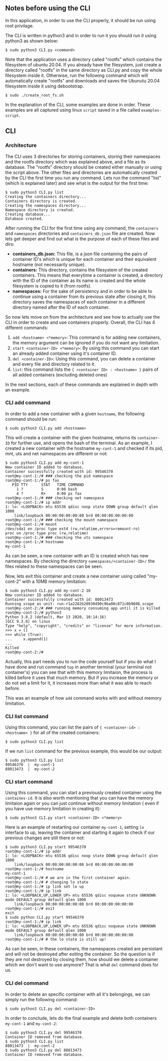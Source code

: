 ## Notes before using the CLI
In this application, in order to use the CLI properly, it should be run using root privilage.

The CLI is written in python3 and in order to run it you should run it using python3 as shown below:
```
$ sudo python3 CLI.py <command>
```

Note that the application uses a directory called "rootfs" which contains the filesystem of ubuntu 20.04. If you already have the filesystem, just create a directory called "rootfs" in the same directory as CLI.py and copy the whole filesystem inside it. Otherwise, run the following command which will automatically create "rootfs" and downloads and saves the Ubunutu 20.04 filesystem inside it using debootstrap.
```
$ sudo ./create_root_fs.sh
```

In the explanation of the CLI, some examples are done in order. These examples are all captured using linux `script` saved in a file called `examples-script`. 
## CLI 
### Architecture
The CLI uses 3 directories for storing containers, storing their namespaces and the rootfs directory which was explained above, and a file as its database. The "rootfs" directory should be created either manually or using the script above. The other files and directories are automatically created by the CLI the first time you run any command. Lets run the command "list" (which is explained later) and see what is the output for the first time:
```
$ sudo python3 CLI.py list
Creating the containers directory...
Containers directory is created.
Creating the namespaces directory...
Namespace directory is created.
Creating database...
Database created.
```

After running the CLI for the first time using any command, the `containers` and `namespaces` directories and `containers_db.json` file are created. Now lets get deeper and find out what is the purpose of each of these files and dirs:
- **containers_db.json:** This file, is a json file containing the pairs of container ID's which is unique for each container and their equivalent hostname (not necessarily unique).
- **containers:** This directory, contains the filesystem of the created containers. This means that everytime a container is created, a directory with the ID of the container as its name is created and the whole filesystem is copied to it (from rootfs).
- **namespaces:** For the sake of persistency and in order to be able to continue using a container from its previous state after closing it, this directory saves the namespaces of each container in a different directory named after the ID of each container.

So now lets move on from the architecture and see how to actually use the CLI in order to create and use containers properly. Overall, the CLI has 4 different commands:
1. `add <hostname> <*memory>`: This command is for adding new containers, the memory argument can be ignored if you do not want any limitation.
2. `start <container-ID> <*memory>`: By using this command you can start an already added container using it's container ID.
3. `del <container-ID>`: Using this command, you can delete a container and every file and directory related to it.
4. `list`: this command lists the `{ <container ID> : <hostname> }` pairs of all added containers (excluding deleted ones)

In the next sections, each of these commands are explained in depth with an example.

### CLI add command
In order to add a new container with a given `hostname`, the following command should be run:
```
$ sudo python3 CLI.py add <hostname>
```
This will create a container with the given hostname, returns its `container-ID` for further use, and opens the bash of the terminal. As an example, I created a new container with the hostname `my-cont-1` and checked if its pid, mnt, uts and net namespaces are different or not:
```
$ sudo python3 CLI.py add my-cont-1
New container ID added to database.
Container successfully created with id: 99546370
root@my-cont-1:/# ### checking the pid namespace
root@my-cont-1:/# ps fax
   PID TTY      STAT   TIME COMMAND
     1 ?        S      0:00 bash
     4 ?        R+     0:00 ps fax
root@my-cont-1:/# ### checking net namespace
root@my-cont-1:/# ip addr
1: lo: <LOOPBACK> mtu 65536 qdisc noop state DOWN group default qlen 1000
    link/loopback 00:00:00:00:00:00 brd 00:00:00:00:00:00
root@my-cont-1:/# ### checking the mount namespace
root@my-cont-1:/# mount 
/dev/sda1 on /proc type ext4 (rw,relatime,errors=remount-ro)
proc on /proc type proc (rw,relatime)
root@my-cont-1:/# ### checking the uts namespace
root@my-cont-1:/# hostname
my-cont-1
```
As can be seen, a new container with an ID is created which has new namespaces. By checking the directory `namespaces/<container-ID>/` the files related to these namespaces can be seen.

Now, lets exit this container and create a new container using called "my-cont-2" with a 10MB memory limitation:
```
$ sudo python3 CLI.py add my-cont-2 10
New container ID added to database.
Container successfully created with id: 88013473
Running scope as unit: run-r1a2282b20930490c9ba08c871c0b9608.scope
root@my-cont-2:/# ### running memory consuming app until it is killed
root@my-cont-2:/# python3 
Python 3.8.2 (default, Mar 13 2020, 10:14:16) 
[GCC 9.3.0] on linux
Type "help", "copyright", "credits" or "license" for more information.
>>> x = []
>>> while (True):
...     x.append(1)
... 
Killed
root@my-cont-2:/# 
```

Actually, this part needs you to run the code yourself but if you do what I have done and run command `top` in another terminal (your terminal not container's) you can see that with this memory limitaion, the process is killed before it uses that much memory. But if you increase the memory or do not set a limit for it, it increases more than what it was able to reach before.

This was an example of how `add` command works with and without memory limitation.

### CLI list command
Using this command, you can list the pairs of `{ <container-id> : <hostname> }` for all of the created containers:
```
$ sudo python3 CLI.py list
```
If we run `list` command for the previous example, this would be our output:
```
$ sudo python3 CLI.py list
99546370  |  my-cont-1
88013473  |  my-cont-2
```

### CLI start command 
Using this command, you can start a previously created container using the `containes-id`. It is also worth mentioning that you can have the memory limitaion again or you can just continue without memory limitation ( even if you have use memory limitation in creating it):
```
$ sudo python3 CLI.py start <container-ID> <*memory>
```
Here is an example of restarting our container `my-cont-1`, setting `lo` interface to up, leaving the container and starting it again to check if our previous changes are still there or not:
```
$ sudo python3 CLI.py start 99546370
root@my-cont-1:/# ip addr
1: lo: <LOOPBACK> mtu 65536 qdisc noop state DOWN group default qlen 1000
    link/loopback 00:00:00:00:00:00 brd 00:00:00:00:00:00
root@my-cont-1:/# hostname 
my-cont-1
root@my-cont-1:/# # we are in the first container again.
root@my-cont-1:/# # changing lo state       
root@my-cont-1:/# ip link set lo up
root@my-cont-1:/# ip link 
1: lo: <LOOPBACK,UP,LOWER_UP> mtu 65536 qdisc noqueue state UNKNOWN mode DEFAULT group default qlen 1000
    link/loopback 00:00:00:00:00:00 brd 00:00:00:00:00:00
root@my-cont-1:/# exit 
exit
$ sudo python CLI.py start 99546370
root@my-cont-1:/# ip link
1: lo: <LOOPBACK,UP,LOWER_UP> mtu 65536 qdisc noqueue state UNKNOWN mode DEFAULT group default qlen 1000
    link/loopback 00:00:00:00:00:00 brd 00:00:00:00:00:00
root@my-cont-1:/# # the lo state is still up!
```
As can be seen, in these containers, the namespaces created are persistant and will not be destroyed after exiting the container.
So the question is if they are not destroyed by closing them, how should we delete a container which we don't want to use anymore? That is what `del` command does for us.

### CLI del command 
In order to delete an specific container with all it's belongings, we can simply run the following command:
```
$ sudo python3 CLI.py del <container-ID>
```
In order to conclude, lets do the final example and delete both containers `my-cont-1` and `my-cont-2`:
```
$ sudo python3 CLI.py del 99546370
Container ID removed from database.
$ sudo python3 CLI.py list
88013473  |  my-cont-2
$ sudo python3 CLI.py del 88013473
Container ID removed from database.
```

